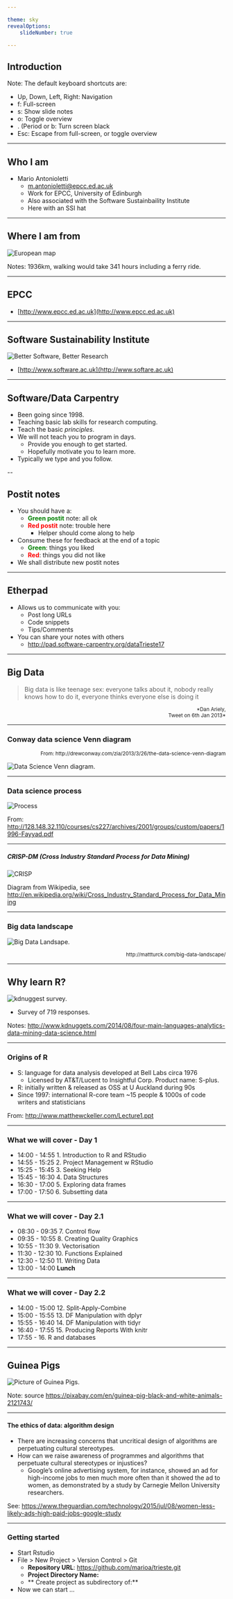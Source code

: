 ```yaml
---

theme: sky
revealOptions:
    slideNumber: true

---
```


## Introduction

Note: The default keyboard shortcuts are:

* Up, Down, Left, Right: Navigation
* f: Full-screen
* s: Show slide notes
* o: Toggle overview
* . (Period or b: Turn screen black
* Esc: Escape from full-screen, or toggle overview

----

## Who I am

* Mario Antonioletti
   * m.antonioletti@epcc.ed.ac.uk
   * Work for EPCC, University of Edinburgh
   * Also associated with the Software Sustainbaility Institute
   * Here with an SSI hat 

----

## Where I am from

<img src="imgs/map.png" alt="European map" style="background:none; border:none; box-shadow:none;">

Notes: 1936km, walking would take 341 hours including a ferry ride.
 
----

## EPCC

* [http://www.epcc.ed.ac.uk](http://www.epcc.ed.ac.uk)

----

## Software Sustainability Institute

<img src="imgs/BetterSoftware.png" alt="Better Software, Better Research" 
     style="background:none; border:none; box-shadow:none;">

* [http://www.software.ac.uk](http://www.softare.ac.uk)


----

## Software/Data Carpentry

* Been going since 1998.
* Teaching basic lab skills for research computing.
* Teach the basic *principles*.
* We will not teach you to program in days.
  * Provide you enough to get started.
  * Hopefully motivate you to learn more.
* Typically we type and you follow.

--


## Postit notes

* You should have a:
  * **<font color="green">Green postit</font>** note: all ok
  * **<font color="red">Red postit</font>** note: trouble here
    * Helper should come along to help
* Consume these for feedback at the end of a topic
  * **<font color="green">Green</font>**: things you liked
  * **<font color="red">Red</font>**: things you did not like
* We shall distribute new postit notes

----

## Etherpad

* Allows us to communicate with you:
  * Post long URLs
  * Code snippets
  * Tips/Comments
* You can share your notes with others
  * http://pad.software-carpentry.org/dataTrieste17


---

## Big Data

> Big data is like teenage sex: everyone talks about it, nobody really knows how to do it, everyone thinks everyone
> else is doing it

<div align="right">
<small>
*Dan Ariely, <br>
Tweet on 6th Jan 2013*
</small>
</div>


---

### Conway data science Venn diagram

<div align="right">
<small>
From: http://drewconway.com/zia/2013/3/26/the-data-science-venn-diagram
</small>
</div>

<img src="imgs/Data_Science_VD.png" alt="Data Science Venn diagram." 
     style="background:none; border:none; box-shadow:none;">

---

### Data science process

<img src="imgs/datascience.png" alt="Process" style="background:none; border:none; box-shadow:none;">

From: http://128.148.32.110/courses/cs227/archives/2001/groups/custom/papers/1996-Fayyad.pdf

---

##### CRISP-DM (Cross Industry Standard Process for Data Mining) 

<img src="imgs/CRISP.png" alt="CRISP" style="background:none; border:none; box-shadow:none;">

Diagram from Wikipedia, see http://en.wikipedia.org/wiki/Cross_Industry_Standard_Process_for_Data_Mining

---

### Big data landscape


<img src="imgs/Big-Data-Landscape-2016-v18-FINAL_nobg.png" alt="Big Data Landsape." 
     style="background:none; border:none; box-shadow:none;">

<div align="right">
<small>
http://mattturck.com/big-data-landscape/
</small>
</div>

---

## Why learn R?

<img src="imgs/kdnuggets-survey.png" alt="kdnuggest survey." style="background:none; border:none; box-shadow:none;">

* Survey of 719 responses.

Notes: http://www.kdnuggets.com/2014/08/four-main-languages-analytics-data-mining-data-science.html

---

### Origins of R

* S: language for data analysis developed at Bell Labs circa 1976
   * Licensed by AT&T/Lucent to Insightful Corp. Product name: S-plus.
* R: initially written & released as OSS at U Auckland during 90s 
* Since 1997: international R-core team ~15 people & 1000s of code writers and statisticians

From: http://www.matthewckeller.com/Lecture1.ppt


---

### What we will cover - Day 1

* 14:00 - 14:55 1. Introduction to R and RStudio
* 14:55 - 15:25 2. Project Management w RStudio
* 15:25 - 15:45 3. Seeking Help
* 15:45 - 16:30 4. Data Structures
* 16:30 - 17:00 5. Exploring data frames
* 17:00 - 17:50 6. Subsetting data


---

### What we will cover - Day 2.1

* 08:30 - 09:35 7. Control flow
* 09:35 - 10:55 8. Creating Quality Graphics
* 10:55 - 11:30 9. Vectorisation
* 11:30 - 12:30 10. Functions Explained
* 12:30 - 12:50 11. Writing Data
* 13:00 - 14:00 **Lunch**

---

### What we will cover - Day 2.2

* 14:00 - 15:00 12. Split-Apply-Combine
* 15:00 - 15:55 13. DF Manipulation with dplyr
* 15:55 - 16:40 14. DF Manipulation with tidyr
* 16:40 - 17:55 15. Producing Reports With knitr
* 17:55 -       16. R and databases

---

## Guinea Pigs

<img src="imgs/guineapigs.png" alt="Picture of Guinea Pigs." style="background:none; border:none; box-shadow:none;">

Note: source https://pixabay.com/en/guinea-pig-black-and-white-animals-2121743/

---

#### The ethics of data: algorithm design

* There are increasing concerns that uncritical design of algorithms are
perpetuating cultural stereotypes.
* How can we raise awareness of programmes and algorithms that
perpetuate cultural stereotypes or injustices?
	* Google’s online advertising system, for instance, showed an ad
      for high-income jobs to men much more often than it showed the
      ad to women, as demonstrated by a study by Carnegie Mellon
      University researchers.

See: https://www.theguardian.com/technology/2015/jul/08/women-less-likely-ads-high-paid-jobs-google-study

---

### Getting started

* Start Rstudio
* File > New Project > Version Control > Git
   * **Repository URL**: https://github.com/marioa/trieste.git
   * **Project Directory Name:**
   * ** Create project as subdirectory of:**
* Now we can start ...
